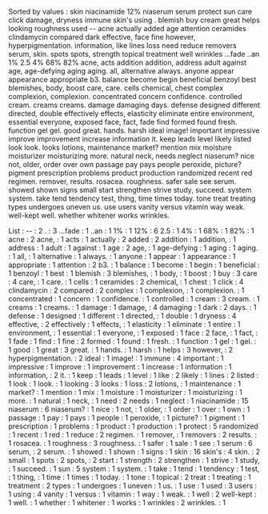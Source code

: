 Sorted by values :
skin niacinamide 12% niaserum serum protect sun care click damage, dryness immune skin's using . blemish buy cream great helps looking roughness used -- acne actually added age attention ceramides clindamycin compared dark effective, face fine however, hyperpigmentation. information, like lines loss need reduce removers serum, skin. spots spots, strength topical treatment well wrinkles ...fade ..an 1% 2.5 4% 68% 82% acne, acts addition addition, address adult against age, age-defying aging aging. all, alternative always. anyone appear appearance appropriate b3. balance become begin beneficial benzoyl best blemishes, body, boost care, care. cells chemical, chest complex complexion, complexion. concentrated concern confidence. controlled cream. creams creams. damage damaging days. defense designed different directed, double effectively effects, elasticity eliminate entire environment, essential everyone, exposed face, fact, fade find formed found fresh. function gel gel. good great. hands. harsh ideal image! important impressive improve improvement increase information it. keep leads level likely listed look look. looks lotions, maintenance market? mention mix moisture moisturizer moisturizing more. natural neck, needs neglect niaserum? nice not, older, order over own passage pay pays people peroxide, picture? pigment prescription problems product production randomized recent red regimen. remover, results. rosacea. roughness. safer sale see serum. showed shown signs small start strengthen strive study, succeed. system system. take tend tendency test, thing, time times today. tone treat treating types undergoes uneven us. use users vanity versus vitamin way weak. well-kept well. whether whitener works wrinkles. 

List :
-- : 2
. : 3
...fade : 1
..an : 1
1% : 1
12% : 6
2.5 : 1
4% : 1
68% : 1
82% : 1
acne : 2
acne, : 1
acts : 1
actually : 2
added : 2
addition : 1
addition, : 1
address : 1
adult : 1
against : 1
age : 2
age, : 1
age-defying : 1
aging : 1
aging. : 1
all, : 1
alternative : 1
always. : 1
anyone : 1
appear : 1
appearance : 1
appropriate : 1
attention : 2
b3. : 1
balance : 1
become : 1
begin : 1
beneficial : 1
benzoyl : 1
best : 1
blemish : 3
blemishes, : 1
body, : 1
boost : 1
buy : 3
care : 4
care, : 1
care. : 1
cells : 1
ceramides : 2
chemical, : 1
chest : 1
click : 4
clindamycin : 2
compared : 2
complex : 1
complexion, : 1
complexion. : 1
concentrated : 1
concern : 1
confidence. : 1
controlled : 1
cream : 3
cream. : 1
creams : 1
creams. : 1
damage : 1
damage, : 4
damaging : 1
dark : 2
days. : 1
defense : 1
designed : 1
different : 1
directed, : 1
double : 1
dryness : 4
effective, : 2
effectively : 1
effects, : 1
elasticity : 1
eliminate : 1
entire : 1
environment, : 1
essential : 1
everyone, : 1
exposed : 1
face : 2
face, : 1
fact, : 1
fade : 1
find : 1
fine : 2
formed : 1
found : 1
fresh. : 1
function : 1
gel : 1
gel. : 1
good : 1
great : 3
great. : 1
hands. : 1
harsh : 1
helps : 3
however, : 2
hyperpigmentation. : 2
ideal : 1
image! : 1
immune : 4
important : 1
impressive : 1
improve : 1
improvement : 1
increase : 1
information : 1
information, : 2
it. : 1
keep : 1
leads : 1
level : 1
like : 2
likely : 1
lines : 2
listed : 1
look : 1
look. : 1
looking : 3
looks : 1
loss : 2
lotions, : 1
maintenance : 1
market? : 1
mention : 1
mix : 1
moisture : 1
moisturizer : 1
moisturizing : 1
more. : 1
natural : 1
neck, : 1
need : 2
needs : 1
neglect : 1
niacinamide : 15
niaserum : 6
niaserum? : 1
nice : 1
not, : 1
older, : 1
order : 1
over : 1
own : 1
passage : 1
pay : 1
pays : 1
people : 1
peroxide, : 1
picture? : 1
pigment : 1
prescription : 1
problems : 1
product : 1
production : 1
protect : 5
randomized : 1
recent : 1
red : 1
reduce : 2
regimen. : 1
remover, : 1
removers : 2
results. : 1
rosacea. : 1
roughness : 3
roughness. : 1
safer : 1
sale : 1
see : 1
serum : 6
serum, : 2
serum. : 1
showed : 1
shown : 1
signs : 1
skin : 16
skin's : 4
skin. : 2
small : 1
spots : 2
spots, : 2
start : 1
strength : 2
strengthen : 1
strive : 1
study, : 1
succeed. : 1
sun : 5
system : 1
system. : 1
take : 1
tend : 1
tendency : 1
test, : 1
thing, : 1
time : 1
times : 1
today. : 1
tone : 1
topical : 2
treat : 1
treating : 1
treatment : 2
types : 1
undergoes : 1
uneven : 1
us. : 1
use : 1
used : 3
users : 1
using : 4
vanity : 1
versus : 1
vitamin : 1
way : 1
weak. : 1
well : 2
well-kept : 1
well. : 1
whether : 1
whitener : 1
works : 1
wrinkles : 2
wrinkles. : 1
